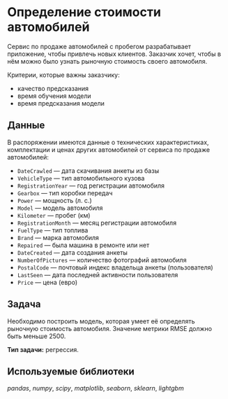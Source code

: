 # Определение стоимости автомобилей
Сервис по продаже автомобилей с пробегом разрабатывает приложение, чтобы привлечь новых клиентов. Заказчик хочет, чтобы в нём можно было узнать рыночную стоимость своего автомобиля.

Критерии, которые важны заказчику:
* качество предсказания
* время обучения модели
* время предсказания модели

## Данные
В распоряжении имеются данные о технических характеристиках, комплектации и ценах других автомобилей от сервиса по продаже автомобилей:
* `DateCrawled` — дата скачивания анкеты из базы
* `VehicleType` — тип автомобильного кузова
* `RegistrationYear` — год регистрации автомобиля
* `Gearbox` — тип коробки передач
* `Power` — мощность (л. с.)
* `Model` — модель автомобиля
* `Kilometer` — пробег (км)
* `RegistrationMonth` — месяц регистрации автомобиля
* `FuelType` — тип топлива
* `Brand` — марка автомобиля
* `Repaired` — была машина в ремонте или нет
* `DateCreated` — дата создания анкеты
* `NumberOfPictures` — количество фотографий автомобиля
* `PostalCode` — почтовый индекс владельца анкеты (пользователя)
* `LastSeen` — дата последней активности пользователя
* `Price` — цена (евро)

## Задача
Необходимо построить модель, которая умеет её определять рыночную стоимость автомобиля. Значение метрики RMSE должно быть меньше 2500.

**Тип задачи:** регрессия.

## Используемые библиотеки
*pandas*, *numpy*, *scipy*, *matplotlib*, *seaborn*, *sklearn*, *lightgbm*
